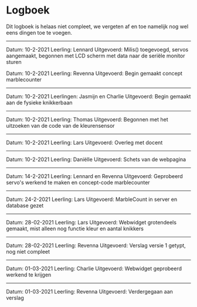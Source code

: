 # Logboek

Dit logboek is helaas niet compleet, we vergeten af en toe namelijk nog wel eens dingen toe te voegen.

---

Datum: 10-2-2021
Leerling: Lennard
Uitgevoerd: Milis() toegevoegd, servos aangemaakt, begonnen met LCD scherm met data naar de seriële monitor sturen


Datum: 10-2-2021
Leerling: Revenna 
Uitgevoerd: Begin gemaakt concept marblecounter

---

Datum: 10-2-2021
Leerlingen: Jasmijn en Charlie
Uitgevoerd: Begin gemaakt aan de fysieke knikkerbaan

---

Datum: 10-2-2021
Leerling: Thomas
Uitgevoerd: Begonnen met het uitzoeken van de code van de kleurensensor

---

Datum: 10-2-2021
Leerling: Lars 
Uitgevoerd: Overleg met docent

---

Datum: 10-2-2021
Leerling: Daniëlle 
Uitgevoerd: Schets van de webpagina

---

Datum: 14-2-2021
Leerling: Lennard en Revenna
Uitgevoerd: Geprobeerd servo's werkend te maken en concept-code marblecounter 

---

Datum: 24-2-2021
Leerling: Lars
Uitgevoerd: MarbleCount in server en database gezet

---

Datum: 28-02-2021
Leerling: Lars
Uitgevoerd: Webwidget grotendeels gemaakt, mist alleen nog functie kleur en aantal knikkers

---

Datum: 28-02-2021
Leerling: Revenna
Uitgevoerd: Verslag versie 1 getypt, nog niet compleet

---

Datum: 01-03-2021
Leerling: Charlie
Uitgevoerd: Webwidget geprobeerd werkend te krijgen

---

Datum: 01-03-2021
Leerling: Revenna
Uitgevoerd: Verdergegaan aan verslag 